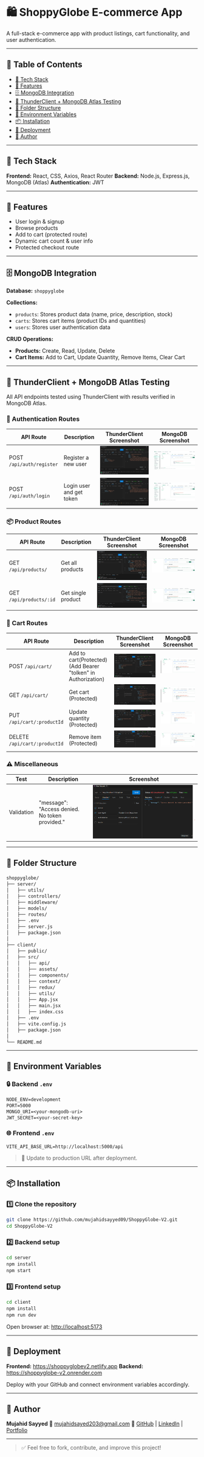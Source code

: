 # 🛍️ ShoppyGlobe E-commerce App

A full-stack e-commerce app with product listings, cart functionality, and user authentication.

---

## 📑 Table of Contents

* [🚀 Tech Stack](#-tech-stack)
* [🧾 Features](#-features)
* [🗄️ MongoDB Integration](#️-mongodb-integration)
* [🧪 ThunderClient + MongoDB Atlas Testing](#-thunderclient--mongodb-atlas-testing)
* [📁 Folder Structure](#-folder-structure)
* [🔧 Environment Variables](#-environment-variables)
* [📦 Installation](#-installation)
* [🚀 Deployment](#-deployment)
* [👤 Author](#-author)

---

## 🚀 Tech Stack

**Frontend:** React, CSS, Axios, React Router
**Backend:** Node.js, Express.js, MongoDB (Atlas)
**Authentication:** JWT

---

## 🧾 Features

* User login & signup
* Browse products
* Add to cart (protected route)
* Dynamic cart count & user info
* Protected checkout route

---

## 🗄️ MongoDB Integration

**Database:** `shoppyglobe`

**Collections:**

* `products`: Stores product data (name, price, description, stock)
* `carts`: Stores cart items (product IDs and quantities)
* `users`: Stores user authentication data

**CRUD Operations:**

* **Products:** Create, Read, Update, Delete
* **Cart Items:** Add to Cart, Update Quantity, Remove Items, Clear Cart

---

## 🧪 ThunderClient + MongoDB Atlas Testing

All API endpoints tested using ThunderClient with results verified in MongoDB Atlas.

### 🧍 Authentication Routes

| API Route                 | Description              | ThunderClient Screenshot | MongoDB Screenshot           |
| ------------------------- | ------------------------ | ------------------------ | ---------------------------- |
| POST `/api/auth/register` | Register a new user      |![](screenshots/user_registration.png)|![](screenshots/user_registered.png)|
| POST `/api/auth/login`    | Login user and get token | ![](screenshots/user_login.png)      |![](screenshots/user_registered.png)      |

### 📦 Product Routes

| API Route               | Description        | ThunderClient Screenshot | MongoDB Screenshot           |
| ----------------------- | ------------------ | ------------------------ | ---------------------------- |
| GET `/api/products/`    | Get all products   | ![](screenshots/GET_Products.png)    |![](screenshots/All_Products.png)        |
| GET `/api/products/:id` | Get single product |![](screenshots/GET_ProductsById.png)| ![](screenshots/All_Products.png)        |

### 🛒 Cart Routes

| API Route                     | Description                 | ThunderClient Screenshot | MongoDB Screenshot          |
| ----------------------------- | --------------------------- | ------------------------ | --------------------------- |
| POST `/api/cart/`             |Add to cart(Protected)(Add Bearer "tolken" in Authorization)| ![](screenshots/Post_Cart.png)|![](screenshots/POST_Cart_.png)     |
| GET `/api/cart/`              | Get cart (Protected)        |![](screenshots/GET_Cart.png)                                 |![](screenshots/POST_Cart_.png)      |
| PUT `/api/cart/:productId`    | Update quantity (Protected) |![](screenshots/PUT_Cart_Item.png) |![](screenshots/PUT_Cart_Item_.png) |
| DELETE `/api/cart/:productId` | Remove item (Protected)     |![](screenshots/DELETE_Cart_Item.png)   |![](screenshots/DELETE_Cart.png) |


### ⚠️ Miscellaneous

| Test           | Description         | Screenshot            |
| -------------- | ------------------- | --------------------- |
|Validation      | "message": "Access denied. No token provided." | ![](screenshots/Validation.png)   |

---

## 📁 Folder Structure

```
shoppyglobe/
├── server/
│   ├── utils/
│   ├── controllers/
│   ├── middleware/
│   ├── models/
│   ├── routes/
│   ├── .env
│   ├── server.js
│   ├── package.json
│
├── client/
│   ├── public/
│   ├── src/
│   │   ├── api/
│   │   ├── assets/
│   │   ├── components/
│   │   ├── context/
│   │   ├── redux/
│   │   ├── utils/
│   │   ├── App.jsx
│   │   ├── main.jsx
│   │   ├── index.css
│   ├── .env
│   ├── vite.config.js
│   ├── package.json
│
└── README.md
```

---

## 🔧 Environment Variables

### 🔒 Backend `.env`

```
NODE_ENV=development
PORT=5000
MONGO_URI=<your-mongodb-uri>
JWT_SECRET=<your-secret-key>
```

### 🌐 Frontend `.env`

```
VITE_API_BASE_URL=http://localhost:5000/api
```

> 🔁 Update to production URL after deployment.

---

## 📦 Installation

### 1️⃣ Clone the repository

```bash
git clone https://github.com/mujahidsayyed09/ShoppyGlobe-V2.git
cd ShoppyGlobe-V2
```

### 2️⃣ Backend setup

```bash
cd server
npm install
npm start
```

### 3️⃣ Frontend setup

```bash
cd client
npm install
npm run dev
```

Open browser at: [http://localhost:5173](http://localhost:5173)

---

## 🚀 Deployment

**Frontend:** https://shoppyglobev2.netlify.app
**Backend:** https://shoppyglobe-v2.onrender.com

Deploy with your GitHub and connect environment variables accordingly.

---

## 👤 Author

**Mujahid Sayyed**
📧 [mujahidsayed203@gmail.com](mailto:mujahidsayed203@gmail.com)
🔗 [GitHub](https://github.com/mujahidsayyed09) | [LinkedIn](https://www.linkedin.com/in/mujahidsayyed/) | [Portfolio](https://mujahidsayyed09.github.io/PORTFOLIO/)

---

> ✅ Feel free to fork, contribute, and improve this project!
